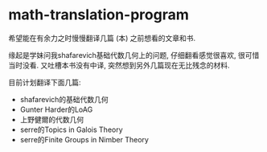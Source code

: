 # math-translation-program

希望能在有余力之时慢慢翻译几篇 (本) 之前想看的文章和书. 

缘起是学妹问我shafarevich基础代数几何上的问题, 仔细翻看感觉很喜欢, 很可惜当时没看. 又吐槽本书没有中译, 突然想到另外几篇现在无比残念的材料.

目前计划翻译下面几篇:

- shafarevich的基础代数几何
- Gunter Harder的LoAG
- 上野健爾的代数几何
- serre的Topics in Galois Theory
- serre的Finite Groups in Nimber Theory
